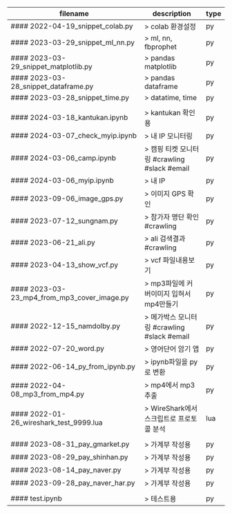 |filename|description|type|
|------|---|---|
|#### 2022-04-19_snippet_colab.py|> colab 환경설정|py|
|#### 2023-03-29_snippet_ml_nn.py|> ml, nn, fbprophet|py|
|#### 2023-03-29_snippet_matplotlib.py|> pandas matplotlib|py|
|#### 2023-03-28_snippet_dataframe.py|> pandas dataframe|py|
|#### 2023-03-28_snippet_time.py|> datatime, time|py|
||||
|#### 2024-03-18_kantukan.ipynb|> kantukan 확인용|py|
|#### 2024-03-07_check_myip.ipynb|> 내 IP 모니터링|py|
|#### 2024-03-06_camp.ipynb|> 캠핑 티켓 모니터링 #crawling #slack #email|py|
|#### 2024-03-06_myip.ipynb|> 내 IP|py|
|#### 2023-09-06_image_gps.py|> 이미지 GPS 확인|py|
|#### 2023-07-12_sungnam.py|> 참가자 명단 확인 #crawling|py|
|#### 2023-06-21_ali.py|> ali 검색결과 #crawling|py|
|#### 2023-04-13_show_vcf.py|> vcf 파일내용보기|py|
|#### 2023-03-23_mp4_from_mp3_cover_image.py|> mp3파일에 커버이미지 입혀서 mp4만들기|py|
|#### 2022-12-15_namdolby.py|> 메가박스 모니터링 #crawling #slack #email|py|
|#### 2022-07-20_word.py|> 영어단어 암기 앱|py|
|#### 2022-06-14_py_from_ipynb.py|> ipynb파일을 py로 변환|py|
|#### 2022-04-08_mp3_from_mp4.py|> mp4에서 mp3추출|py|
|#### 2022-01-26_wireshark_test_9999.lua|> WireShark에서 스크립트로 프로토콜 분석|lua|
||||
|#### 2023-08-31_pay_gmarket.py|> 가계부 작성용|py|
|#### 2023-08-29_pay_shinhan.py|> 가계부 작성용|py|
|#### 2023-08-14_pay_naver.py|> 가계부 작성용|py|
|#### 2023-09-28_pay_naver_har.py|> 가계부 작성용|py|
||||
|#### test.ipynb|> 테스트용|py|
